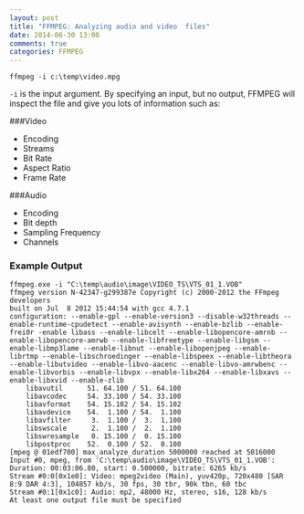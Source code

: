 ```yaml
---
layout: post
title: "FFMPEG: Analyzing audio and video  files"
date: 2014-06-30 13:00
comments: true
categories: FFMPEG
---
```


`ffmpeg -i c:\temp\video.mpg`

`-i` is the input argument.  By specifying an input, but no output, FFMPEG will inspect the file and give you lots of information such as:

###Video
- Encoding
- Streams
- Bit Rate
- Aspect Ratio
- Frame Rate

###Audio
- Encoding
- Bit depth
- Sampling Frequency
- Channels

### Example Output
	ffmpeg.exe -i "C:\temp\audio\image\VIDEO_TS\VTS_01_1.VOB"                                                                                                          
	ffmpeg version N-42347-g299387e Copyright (c) 2000-2012 the FFmpeg developers                                          
  	built on Jul  8 2012 15:44:54 with gcc 4.7.1                                                                         
  	configuration: --enable-gpl --enable-version3 --disable-w32threads --enable-runtime-cpudetect --enable-avisynth --enable-bzlib --enable-frei0r -enable libass --enable-libcelt --enable-libopencore-amrnb --enable-libopencore-amrwb --enable-libfreetype --enable-libgsm --enable-libmp3lame --enable-libnut --enable-libopenjpeg --enable-librtmp --enable-libschroedinger --enable-libspeex --enable-libtheora --enable-libutvideo --enable-libvo-aacenc --enable-libvo-amrwbenc --enable-libvorbis --enable-libvpx --enable-libx264 --enable-libxavs --enable-libxvid --enable-zlib                         
  		libavutil      51. 64.100 / 51. 64.100                                                                               
  		libavcodec     54. 33.100 / 54. 33.100                                                                               
  		libavformat    54. 15.102 / 54. 15.102                                                                               
  		libavdevice    54.  1.100 / 54.  1.100                                                                               
  		libavfilter     3.  1.100 /  3.  1.100                                                                               
  		libswscale      2.  1.100 /  2.  1.100                                                                               
  		libswresample   0. 15.100 /  0. 15.100                                                                               
  		libpostproc    52.  0.100 / 52.  0.100                                                                               
	[mpeg @ 01edf700] max_analyze_duration 5000000 reached at 5016000                                                      
	Input #0, mpeg, from 'C:\temp\audio\image\VIDEO_TS\VTS_01_1.VOB':                                                      
  	Duration: 00:03:06.80, start: 0.500000, bitrate: 6265 kb/s                                                           
    Stream #0:0[0x1e0]: Video: mpeg2video (Main), yuv420p, 720x480 [SAR 8:9 DAR 4:3], 104857 kb/s, 30 fps, 30 tbr, 90k tbn, 60 tbc                                                                                                            
    Stream #0:1[0x1c0]: Audio: mp2, 48000 Hz, stereo, s16, 128 kb/s                                                    
	At least one output file must be specified                                                                             
